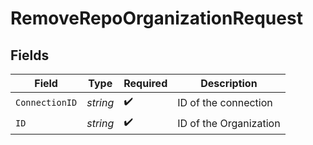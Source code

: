 # RemoveRepoOrganizationRequest


## Fields

| Field                  | Type                   | Required               | Description            |
| ---------------------- | ---------------------- | ---------------------- | ---------------------- |
| `ConnectionID`         | *string*               | :heavy_check_mark:     | ID of the connection   |
| `ID`                   | *string*               | :heavy_check_mark:     | ID of the Organization |